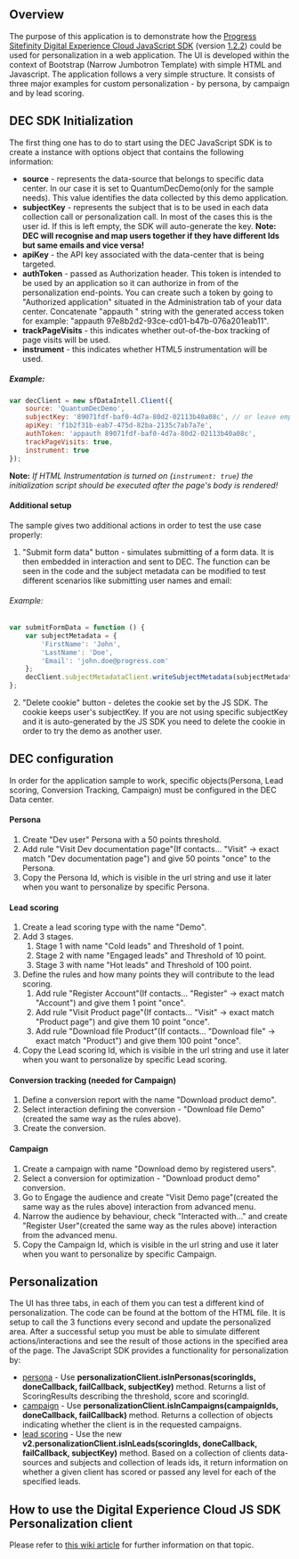 ## Overview
The purpose of this application is to demonstrate how the [Progress Sitefinity Digital Experience Cloud JavaScript SDK](http://docs.sitefinity.com/dec/leverage-the-javascript-sdk-to-capture-client-side-behavior) (version [1.2.2](https://decsitefinitycdn.blob.core.windows.net/sdk/telerik-dec-client.min.1.2.2.js)) could be used for personalization in a web application. The UI is developed within the context of Bootstrap (Narrow Jumbotron Template) with simple HTML and Javascript. The application follows a very simple structure. It consists of three major examples for custom personalization - by persona, by campaign and by lead scoring.

## DEC SDK Initialization
The first thing one has to do to start using the DEC JavaScript SDK is to create a instance with options object that contains the following information:
- **source** - represents the data-source that belongs to specific data center. In our case it is set to QuantumDecDemo(only for the sample needs). This value identifies the data collected by this demo application.
- **subjectKey** - represents the subject that is to be used in each data collection call or personalization call. In most of the cases this is the user id. If this is left empty, the SDK will auto-generate the key.
**Note: DEC will recognise and map users together if they have different Ids but same emails and vice versa!**
- **apiKey** - the API key associated with the data-center that is being targeted. 
- **authToken** - passed as Authorization header. This token is intended to be used by an application so it can authorize in from of the personalization end-points. You can create such a token by going to "Authorized application" situated in the Administration tab of your data center. Concatenate "appauth " string with the generated access token for example: "appauth 97e8b2d2-93ce-cd01-b47b-076a201eab11".
- **trackPageVisits** - this indicates whether out-of-the-box tracking of page visits will be used.
- **instrument** - this indicates whether HTML5 instrumentation will be used.

##### Example:
```javascript
var decClient = new sfDataIntell.Client({
    source: 'QuantumDecDemo',
    subjectKey: '89071fdf-baf0-4d7a-80d2-02113b40a08c', // or leave empty to auto-generate id
    apiKey: 'f1b2f31b-eab7-475d-82ba-2135c7ab7a7e',
    authToken: 'appauth 89071fdf-baf0-4d7a-80d2-02113b40a08c',
    trackPageVisits: true,
    instrument: true
});
```
**Note:** _If HTML Instrumentation is turned on (```instrument: true```) the initialization script should be executed after the page's body is rendered!_

#### Additional setup
The sample gives two additional actions in order to test the use case properly:
1. "Submit form data" button - simulates submitting of a form data. It is then embedded in interaction and sent to DEC. The function can be seen in the code and the subject metadata can be modified to test different scenarios like submitting user names and email:
###### Example:
```javascript
var submitFormData = function () {
    var subjectMetadata = {
        'FirstName': 'John',
        'LastName': 'Doe',
        'Email': 'john.doe@progress.com'
    };
    decClient.subjectMetadataClient.writeSubjectMetadata(subjectMetadata);
};
```
2. "Delete cookie" button - deletes the cookie set by the JS SDK. The cookie keeps user's subjectKey. If you are not using specific subjectKey and it is auto-generated by the JS SDK you need to delete the cookie in order to try the demo as another user.

## DEC configuration
In order for the application sample to work, specific objects(Persona, Lead scoring, Conversion Tracking, Campaign) must be configured in the DEC Data center.

#### Persona
1. Create "Dev user" Persona with a 50 points threshold.
1. Add rule "Visit Dev documentation page"(If contacts... "Visit" -> exact match "Dev documentation page") and give 50 points "once" to the Persona.
1. Copy the Persona Id, which is visible in the url string and use it later when you want to personalize by specific Persona.

#### Lead scoring
1. Create a lead scoring type with the name "Demo".
1. Add 3 stages.
   1. Stage 1 with name "Cold leads" and Threshold of 1 point.
   1. Stage 2 with name "Engaged leads" and Threshold of 10 point.
   1. Stage 3 with name "Hot leads" and Threshold of 100 point.
1. Define the rules and how many points they will contribute to the lead scoring.
   1. Add rule "Register Account"(If contacts... "Register" -> exact match "Account") and give them 1 point "once".
   1. Add rule "Visit Product page"(If contacts... "Visit" -> exact match "Product page") and give them 10 point "once".
   1. Add rule "Download file Product"(If contacts... "Download file" -> exact match "Product") and give them 100 point "once".
1. Copy the Lead scoring Id, which is visible in the url string and use it later when you want to personalize by specific Lead scoring.

#### Conversion tracking (needed for Campaign)
1. Define a conversion report with the name "Download product demo".
1. Select interaction defining the conversion - "Download file Demo"(created the same way as the rules above).
1. Create the conversion.

#### Campaign
1. Create a campaign with name "Download demo by registered users".
1. Select a conversion for optimization - "Download product demo" conversion.
1. Go to Engage the audience and create "Visit Demo page"(created the same way as the rules above) interaction from advanced menu.
1. Narrow the audience by behaviour, check "Interacted with..." and create "Register User"(created the same way as the rules above) interaction from the advanced menu.
1. Copy the Campaign Id, which is visible in the url string and use it later when you want to personalize by specific Campaign.

## Personalization
The UI has three tabs, in each of them you can test a different kind of personalization. The code can be found at the bottom of the HTML file. It is setup to call the 3 functions every second and update the personalized area. After a successful setup you must be able to simulate different actions/interactions and see the result of those actions in the specified area of the page.
The JavaScript SDK provides a functionality for personalization by:
- [persona](http://docs.sitefinity.com/dec/personas-profile-your-audience) - Use **personalizationClient.isInPersonas(scoringIds, doneCallback, failCallback, subjectKey)** method. Returns a list of ScoringResults describing the threshold, score and scoringId.
- [campaign](http://docs.sitefinity.com/dec/campaigns-define-and-track) - Use **personalizationClient.isInCampaigns(campaignIds, doneCallback, failCallback)** method. Returns a collection of objects indicating whether the client is in the requested campaigns.
- [lead scoring](http://docs.sitefinity.com/dec/lead-scoring-align-marketing-and-sales) - Use the new **v2.personalizationClient.isInLeads(scoringIds, doneCallback, failCallback, subjectKey)** method. Based on a collection of clients data-sources and subjects and collection of leads ids, it return information on whether a given client has scored or passed any level for each of the specified leads.

## How to use the Digital Experience Cloud JS SDK Personalization client
Please refer to [this wiki article](https://github.com/Sitefinity/dec-samples/wiki/DEC-JS-SDK-Personalization-Client) for further information on that topic. 